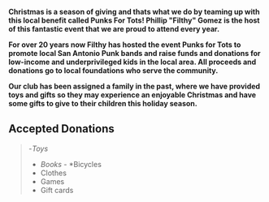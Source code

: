 **Christmas is a season of giving and thats what we do by teaming up with this local benefit called Punks For Tots! Phillip "Filthy" Gomez is the host of this fantastic event that we are proud to attend every year.**

**For over 20 years now Filthy has hosted the event Punks for Tots to promote local San Antonio Punk bands and raise funds and donations for low-income and underprivileged kids in the local area.  All proceeds and donations go to local foundations who serve the community.** 

**Our club has been assigned a family in the past, where we have provided toys and gifts so they may experience an enjoyable Christmas and have some gifts to give to their children this holiday season.** 

## Accepted Donations ##
>-*Toys*
>- *Books 
>-* *Bicycles
>- Clothes
>- Games
>- Gift cards




